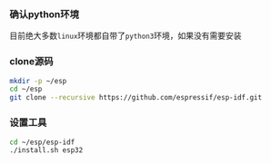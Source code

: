 
### 确认python环境

目前绝大多数`linux`环境都自带了`python3`环境，如果没有需要安装

### clone源码

```sh
mkdir -p ~/esp
cd ~/esp
git clone --recursive https://github.com/espressif/esp-idf.git
```


### 设置工具

```sh
cd ~/esp/esp-idf
./install.sh esp32
```